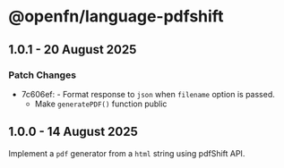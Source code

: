 # @openfn/language-pdfshift

## 1.0.1 - 20 August 2025

### Patch Changes

- 7c606ef: - Format response to `json` when `filename` option is passed.
  - Make `generatePDF()` function public

## 1.0.0 - 14 August 2025

Implement a `pdf` generator from a `html` string using pdfShift API.
